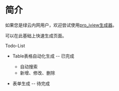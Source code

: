 # 简介
如果您是绿云内网用户，欢迎尝试使用[pro_iview生成器](http://192.168.0.85:8989/)。

可以在此基础上快速生成页面。

Todo-List

- Table表格自动化生成 -- 已完成
  - 自动搜索
  - 新增、修改、删除

- 表单生成 -- 待完成